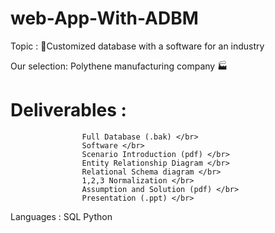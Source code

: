 # web-App-With-ADBM

  Topic        :    :file_folder:Customized database with a software for an industry 
  
  Our selection:    Polythene manufacturing company :factory:
  
  # Deliverables :    
                    Full Database (.bak) </br>
                    Software </br>
                    Scenario Introduction (pdf) </br>
                    Entity Relationship Diagram </br>
                    Relational Schema diagram </br>
                    1,2,3 Normalization </br>
                    Assumption and Solution (pdf) </br>
                    Presentation (.ppt) </br>
 
 Languages    :     SQL
                    Python
                    
